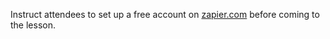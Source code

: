 Instruct attendees to set up a free account on
[zapier.com](https://zapier.com) before coming to the lesson.
